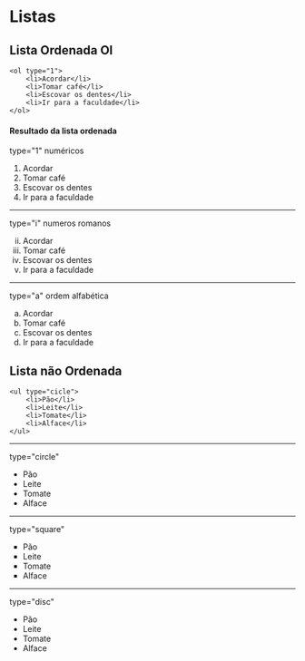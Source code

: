 # Listas 
## Lista Ordenada Ol
```
<ol type="1">
    <li>Acordar</li>
    <li>Tomar café</li>
    <li>Escovar os dentes</li>
    <li>Ir para a faculdade</li>
</ol>
```
#### Resultado da lista ordenada
type="1" numéricos
1. Acordar 
1. Tomar café
1. Escovar os dentes
1. Ir para a faculdade 
<hr>
type="i"  numeros romanos
<ol type="i" start="2"> 
    <li>Acordar</li>
    <li>Tomar café</li>
    <li>Escovar os dentes</li>
    <li>Ir para a faculdade</li>
</ol>

<hr>
type="a" ordem alfabética
<ol type="a">
    <li>Acordar</li>
    <li>Tomar café</li>
    <li>Escovar os dentes</li>
    <li>Ir para a faculdade</li>
</ol>


## Lista não Ordenada
```
<ul type="cicle"> 
    <li>Pão</li>
    <li>Leite</li>
    <li>Tomate</li>
    <li>Alface</li>
</ul>
```
<hr>
type="circle" 

* Pão 
* Leite
* Tomate
* Alface
  
<hr>
type="square"
<ul type="square"> 
    <li>Pão</li>
    <li>Leite</li>
    <li>Tomate</li>
    <li>Alface</li>
</ul>
<hr>
type="disc"
<ul type="disc"> 
    <li>Pão</li>
    <li>Leite</li>
    <li>Tomate</li>
    <li>Alface</li>
</ul>